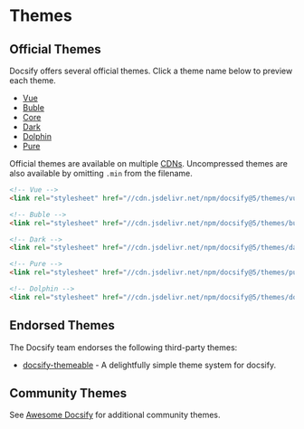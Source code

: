 # Themes

## Official Themes

Docsify offers several official themes. Click a theme name below to preview each theme.

- <a href="#" data-theme="vue">Vue</a>
- <a href="#" data-theme="buble">Buble</a>
- <a href="#" data-theme="core">Core</a>
- <a href="#" data-theme="dark">Dark</a>
- <a href="#" data-theme="dolphin">Dolphin</a>
- <a href="#" data-theme="pure">Pure</a>

Official themes are available on multiple [CDNs](cdn). Uncompressed themes are also available by omitting `.min` from the filename.

<!-- prettier-ignore -->
```html
<!-- Vue -->
<link rel="stylesheet" href="//cdn.jsdelivr.net/npm/docsify@5/themes/vue.min.css" />

<!-- Buble -->
<link rel="stylesheet" href="//cdn.jsdelivr.net/npm/docsify@5/themes/buble.min.css" />

<!-- Dark -->
<link rel="stylesheet" href="//cdn.jsdelivr.net/npm/docsify@5/themes/dark.min.css" />

<!-- Pure -->
<link rel="stylesheet" href="//cdn.jsdelivr.net/npm/docsify@5/themes/pure.min.css" />

<!-- Dolphin -->
<link rel="stylesheet" href="//cdn.jsdelivr.net/npm/docsify@5/themes/dolphin.min.css" />
```

## Endorsed Themes

The Docsify team endorses the following third-party themes:

- [docsify-themeable](https://jhildenbiddle.github.io/docsify-themeable) - A delightfully simple theme system for docsify.

## Community Themes

See [Awesome Docsify](awesome) for additional community themes.

<script>
  const previewElm = Docsify.dom.findAll('a[data-theme]');
  const stylesheetElms = Docsify.dom.findAll('link[rel="stylesheet"]');

  previewElm.forEach(elm => {
    elm.onclick = (e) => {
      e.preventDefault();
      const title = e.target.getAttribute('data-theme');
      const newSheet = stylesheetElms.some(sheet => sheet.title = title);

      if (newSheet) {
        newSheet.disabled = false;

        stylesheetElms.forEach(sheet => {
          sheet.disabled =
            (sheet !== newSheet) &&
            (sheet.title !== title);
        });
      }
    };
  });
</script>
